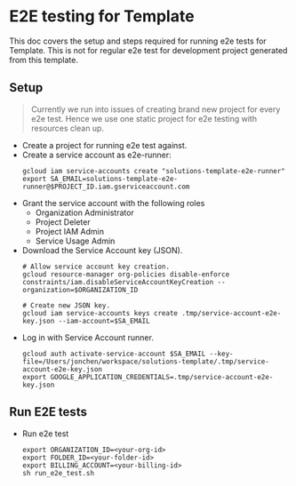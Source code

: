 # E2E testing for Template

This doc covers the setup and steps required for running e2e tests for Template. This is not for regular e2e test for development project generated from this template.

## Setup

> Currently we run into issues of creating brand new project for every e2e test. Hence we use one static project for e2e testing with resources clean up.

- Create a project for running e2e test against.
- Create a service account as e2e-runner:
  ```
  gcloud iam service-accounts create "solutions-template-e2e-runner"
  export SA_EMAIL=solutions-template-e2e-runner@$PROJECT_ID.iam.gserviceaccount.com
  ```
- Grant the service account with the following roles
  - Organization Administrator
  - Project Deleter
  - Project IAM Admin
  - Service Usage Admin
- Download the Service Account key (JSON).
  ```
  # Allow service account key creation.
  gcloud resource-manager org-policies disable-enforce constraints/iam.disableServiceAccountKeyCreation --organization=$ORGANIZATION_ID

  # Create new JSON key.
  gcloud iam service-accounts keys create .tmp/service-account-e2e-key.json --iam-account=$SA_EMAIL
  ```
- Log in with Service Account runner.
  ```
  gcloud auth activate-service-account $SA_EMAIL --key-file=/Users/jonchen/workspace/solutions-template/.tmp/service-account-e2e-key.json
  export GOOGLE_APPLICATION_CREDENTIALS=.tmp/service-account-e2e-key.json
  ```

## Run E2E tests

- Run e2e test
  ```
  export ORGANIZATION_ID=<your-org-id>
  export FOLDER_ID=<your-folder-id>
  export BILLING_ACCOUNT=<your-billing-id>
  sh run_e2e_test.sh
 ```




